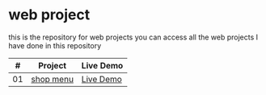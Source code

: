 # web project 
this is the repository for web projects you can access all the web projects I have done in this repository

|  #  | Project                                                                                                                     | Live Demo                                                                         |
| :-: | --------------------------------------------------------------------------------------------------------------------------- | --------------------------------------------------------------------------------- |
| 01 | [shop menu](https://github.com/Akash2king/Web-projects/tree/main/Shop%20menu)                             | [Live Demo](https://akash2king.github.io/Web-projects/)               |
